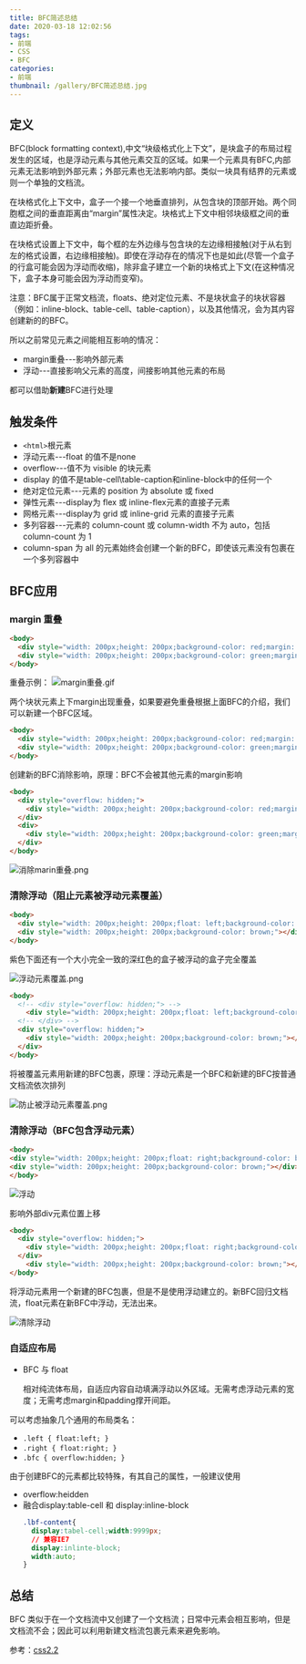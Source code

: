 ```yaml
---
title: BFC简述总结
date: 2020-03-18 12:02:56
tags:
- 前端
- CSS
- BFC
categories:
- 前端
thumbnail: /gallery/BFC简述总结.jpg
---
```

## 定义
BFC(block formatting context),中文“块级格式化上下文”，是块盒子的布局过程发生的区域，也是浮动元素与其他元素交互的区域。如果一个元素具有BFC,内部元素无法影响到外部元素；外部元素也无法影响内部。类似一块具有结界的元素或则一个单独的文档流。

在块格式化上下文中，盒子一个接一个地垂直排列，从包含块的顶部开始。两个同胞框之间的垂直距离由“margin”属性决定。块格式上下文中相邻块级框之间的垂直边距折叠。

在块格式设置上下文中，每个框的左外边缘与包含块的左边缘相接触(对于从右到左的格式设置，右边缘相接触)。即使在浮动存在的情况下也是如此(尽管一个盒子的行盒可能会因为浮动而收缩)，除非盒子建立一个新的块格式上下文(在这种情况下，盒子本身可能会因为浮动而变窄)。

注意：BFC属于正常文档流，floats、绝对定位元素、不是块状盒子的块状容器（例如：inline-block、table-cell、table-caption），以及其他情况，会为其内容创建新的的BFC。

所以之前常见元素之间能相互影响的情况：
- margin重叠---影响外部元素
- 浮动---直接影响父元素的高度，间接影响其他元素的布局

都可以借助**新建**BFC进行处理

## 触发条件

- `<html>`根元素
- 浮动元素---float 的值不是none
- overflow---值不为 visible 的块元素
- display 的值不是table-cell\table-caption和inline-block中的任何一个
- 绝对定位元素---元素的 position 为 absolute 或 fixed
- 弹性元素---display为 flex 或 inline-flex元素的直接子元素
- 网格元素---display为 grid 或 inline-grid 元素的直接子元素
- 多列容器---元素的 column-count 或 column-width 不为 auto，包括 column-count 为 1
- column-span 为 all 的元素始终会创建一个新的BFC，即使该元素没有包裹在一个多列容器中

## BFC应用

### margin 重叠
```html
<body>
  <div style="width: 200px;height: 200px;background-color: red;margin: 20px;"></div>
  <div style="width: 200px;height: 200px;background-color: green;margin: 20px;"></div>
</body>
```
重叠示例：
![margin重叠.gif](https://i.loli.net/2020/03/18/MaeRC5YOhQzmNAk.gif)

两个块状元素上下margin出现重叠，如果要避免重叠根据上面BFC的介绍，我们可以新建一个BFC区域。

```html
<body>
  <div style="width: 200px;height: 200px;background-color: red;margin: 20px;over"></div>
  <div style="width: 200px;height: 200px;background-color: green;margin: 20px;"></div>
</body>
```

创建新的BFC消除影响，原理：BFC不会被其他元素的margin影响

```html
<body>
  <div style="overflow: hidden;">
    <div style="width: 200px;height: 200px;background-color: red;margin: 20px;"></div>
  </div>
  <div>
    <div style="width: 200px;height: 200px;background-color: green;margin: 20px;"></div>
  </div>
</body>
```

![消除marin重叠.png](https://i.loli.net/2020/03/18/tRz3v1h49oNx7b6.png)

### 清除浮动（阻止元素被浮动元素覆盖）

```html
<body>
  <div style="width: 200px;height: 200px;float: left;background-color: blueviolet;"></div>
  <div style="width: 200px;height: 200px;background-color: brown;"></div>
</body>
```

紫色下面还有一个大小完全一致的深红色的盒子被浮动的盒子完全覆盖

![浮动元素覆盖.png](https://i.loli.net/2020/03/18/IlDz4nAVT1CkoOw.png)

```html
<body>
  <!-- <div style="overflow: hidden;"> -->
    <div style="width: 200px;height: 200px;float: left;background-color: blueviolet;"></div>
  <!-- </div> -->
  <div style="overflow: hidden;">
    <div style="width: 200px;height: 200px;background-color: brown;"></div>
  </div>
</body>
```

将被覆盖元素用新建的BFC包裹，原理：浮动元素是一个BFC和新建的BFC按普通文档流依次排列

![防止被浮动元素覆盖.png](https://i.loli.net/2020/03/18/SLkbhG9eadKUDQN.png)

### 清除浮动（BFC包含浮动元素）

```html
<body>
<div style="width: 200px;height: 200px;float: right;background-color: blueviolet;"></div>
<div style="width: 200px;height: 200px;background-color: brown;"></div>
</body>
```

![浮动](https://i.loli.net/2020/03/18/AXcnhxvo9tNwGBI.png)

影响外部div元素位置上移

```html
<body>
  <div style="overflow: hidden;">
    <div style="width: 200px;height: 200px;float: right;background-color: blueviolet;"></div>
  </div>
    <div style="width: 200px;height: 200px;background-color: brown;"></div>
</body>
```

将浮动元素用一个新建的BFC包裹，但是不是使用浮动建立的。新BFC回归文档流，float元素在新BFC中浮动，无法出来。

![清除浮动](https://i.loli.net/2020/03/18/JmtgufkjebOp2z3.png)


### 自适应布局

- BFC 与 float
  
  相对纯流体布局，自适应内容自动填满浮动以外区域。无需考虑浮动元素的宽度；无需考虑margin和padding撑开间距。

可以考虑抽象几个通用的布局类名：
- ```.left { float:left; }```
- ```.right { float:right; }```
- ```.bfc { overflow:hidden; }```

由于创建BFC的元素都比较特殊，有其自己的属性，一般建议使用 
- overflow:heidden
- 融合display:table-cell 和 display:inline-block
  ```css
  .lbf-content{
    display:tabel-cell;width:9999px;
    // 兼容IE7
    display:inlinte-block;
    width:auto;
  }
  ```



## 总结
BFC 类似于在一个文档流中又创建了一个文档流；日常中元素会相互影响，但是文档流不会；因此可以利用新建文档流包裹元素来避免影响。

参考：[css2.2](https://www.w3.org/TR/CSS22/visuren.html#block-formatting)


